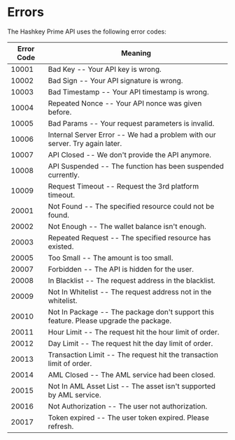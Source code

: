 # Errors

The Hashkey Prime API uses the following error codes:


Error Code | Meaning
---------- | -------
10001 | Bad Key -- Your API key is wrong.
10002 | Bad Sign -- Your API signature is wrong.
10003 | Bad Timestamp -- Your API timestamp is wrong.
10004 | Repeated Nonce -- Your API nonce was given before.
10005 | Bad Params -- Your request parameters is invalid.
10006 | Internal Server Error -- We had a problem with our server. Try again later.
10007 | API Closed -- We don't provide the API anymore.
10008 | API Suspended -- The function has been suspended currently.
10009 | Request Timeout -- Request the 3rd platform timeout.
20001 | Not Found -- The specified resource could not be found.
20002 | Not Enough -- The wallet balance isn't enough.
20003 | Repeated Request -- The specified resource has existed.
20005 | Too Small -- The amount is too small.
20007 | Forbidden -- The API is hidden for the user.
20008 | In Blacklist -- The request address in the blacklist.
20009 | Not In Whitelist -- The request address not in the whitelist.
20010 | Not In Package -- The package don't support this feature. Please upgrade the package.
20011 | Hour Limit -- The request hit the hour limit of order.
20012 | Day Limit -- The request hit the day limit of order.
20013 | Transaction Limit -- The request hit the transaction limit of order.
20014 | AML Closed -- The AML service had been closed.
20015 | Not In AML Asset List -- The asset isn't supported by AML service.
20016 | Not Authorization -- The user not authorization.
20017 | Token expired -- The user token expired. Please refresh.